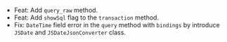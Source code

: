- Feat: Add `query_raw` method.
- Feat: Add `showSql` flag to the `transaction` method.
- Fix: `DateTime` field error in the `query` method with `bindings` by introduce `JSDate` and `JSDateJsonConverter` class.